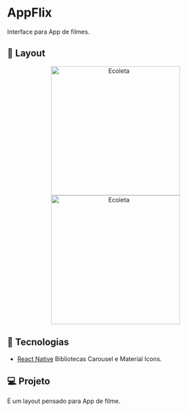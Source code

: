 # AppFlix

Interface para App de filmes.


## 📱 Layout

<p align="center">
  <img alt="Ecoleta" src="https://ik.imagekit.io/aowlcgixdo/InterfaceFlix__0V0IxMVV.png" width="300">


  <img alt="Ecoleta" src="https://ik.imagekit.io/aowlcgixdo/JustinceiroFlix_byWnCXkK8.png" width="300">
</p>

## 🚀 Tecnologias

- [React Native](https://facebook.github.io/react-native/)
Bibliotecas Carousel e Material Icons.

## 💻 Projeto
É um layout pensado para App de filme.
